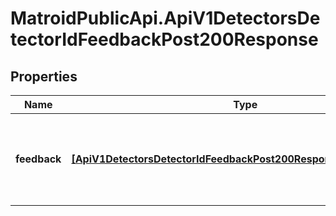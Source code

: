 # MatroidPublicApi.ApiV1DetectorsDetectorIdFeedbackPost200Response

## Properties

Name | Type | Description | Notes
------------ | ------------- | ------------- | -------------
**feedback** | [**[ApiV1DetectorsDetectorIdFeedbackPost200ResponseFeedbackInner]**](ApiV1DetectorsDetectorIdFeedbackPost200ResponseFeedbackInner.md) | Array of objects with information about the added feedback | [optional] 


